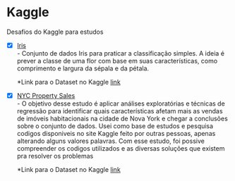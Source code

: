 # Kaggle

Desafios do Kaggle para estudos

- [x] [Iris](https://github.com/ThiagoAoki88/Kaggle/tree/main/Iris)<br />
      - Conjunto de dados Iris para praticar a classificação simples. A ideia é prever a classe de uma flor com base em suas características, como comprimento e
      largura da sépala e da pétala.<br />
   
	*Link para o Dataset no Kaggle [link](https://www.kaggle.com/datasets/uciml/iris/data)

- [x] [NYC Property Sales](https://github.com/ThiagoAoki88/Kaggle/tree/main/NYC%20Property%20Sales)<br />
      - O objetivo desse estudo é aplicar análises exploratórias e técnicas de regressão para identificar quais características afetam mais as vendas de imóveis habitacionais na cidade 
      de Nova York e chegar a conclusões sobre o conjunto de dados. Usei como base de estudos e pesquisa codigos disponiveis no site Kaggle feito por outras pessoas, apenas alterando 
      alguns valores palavras. Com esse estudo, foi possive compreender os codigos utilizados e as diversas soluções que existem pra resolver os problemas<br />
   
	*Link para o Dataset no Kaggle [link](https://www.kaggle.com/datasets/new-york-city/nyc-property-sales/data)


	
